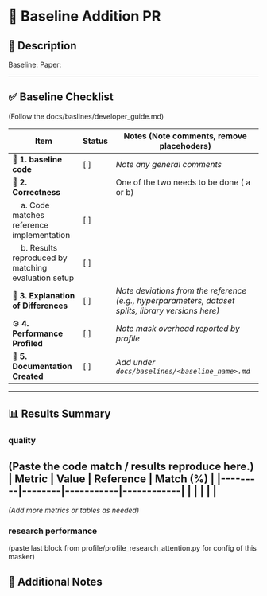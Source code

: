 # 🧱 Baseline Addition PR

## 📘 Description

Baseline: <add name/> 
Paper:  <add paper link/>

---

## ✅ Baseline Checklist 
(Follow the docs/baslines/developer_guide.md)

| Item | Status | Notes (Note comments, remove placehoders) |
|------|---------|-------|
| 🧩 **1. baseline code** | [ ]  | *Note any general comments* |
| 🧪 **2. Correctness**  | | One of the two needs to be done ( a or b) |
| &nbsp;&nbsp;&nbsp; a. Code matches reference implementation | [ ] |  |
| &nbsp;&nbsp;&nbsp; b. Results reproduced by matching evaluation setup | [ ] |  |
| 🧭 **3. Explanation of Differences** | [ ] | *Note deviations from the reference (e.g., hyperparameters, dataset splits, library versions here)* |
| ⚙️ **4. Performance Profiled** | [ ] | *Note mask overhead reported by profile* |
| 📖 **5. Documentation Created** | [ ] | *Add under `docs/baselines/<baseline_name>.md`* |

---

## 📊 Results Summary

### quality
(Paste the code match / results reproduce here.)
| Metric | Value | Reference | Match (%) |
|---------|--------|-----------|------------|
|         |        |           |            |
---

_(Add more metrics or tables as needed)_

### research performance  

(paste last block from profile/profile_research_attention.py for config of this masker)


## 🧩 Additional Notes
